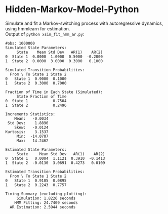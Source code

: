 # Hidden-Markov-Model-Python
Simulate and fit a Markov-switching process with autoregressive dynamics, using hmmlearn for estimation.<br> 
Output of `python xsim_fit_hmm_ar.py`:

```
#obs: 1000000
Simulated State Parameters:
     State    Mean Std Dev   AR(1)    AR(2)
0  State 1  0.0000  1.0000  0.5000  -0.2000
1  State 2  0.0000  3.0000  0.3000   0.1000

Simulated Transition Probabilities:
  From \ To State 1 State 2
0   State 1  0.9000  0.1000
1   State 2  0.3000  0.7000

Fraction of Time in Each State (Simulated):
     State Fraction of Time
0  State 1           0.7504
1  State 2           0.2496

Increments Statistics:
    Mean:   -0.0034
 Std Dev:    1.8896
    Skew:   -0.0124
Kurtosis:    3.1537
     Min:  -14.0707
     Max:   14.2462

Estimated State Parameters:
     State     Mean Std Dev   AR(1)    AR(2)
0  State 1   0.0004  1.1121  0.3910  -0.1413
1  State 2  -0.0130  3.0691  0.4273   0.0109

Estimated Transition Probabilities:
  From \ To State 1 State 2
0   State 1  0.9105  0.0895
1   State 2  0.2243  0.7757

Timing Summary (excluding plotting):
     Simulation: 1.8226 seconds
    HMM Fitting: 24.7409 seconds
  AR Estimation: 2.5944 seconds
```
